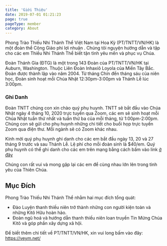 ```yaml
---
title: 'Giới Thiệu'
date: 2019-07-01 01:21:23
page: true
pageType: member
category: About
---
```


Phong Trào Thiếu Nhi Thánh Thể Việt Nam tại Hoa Kỳ (PT/TNTT/VN/HK) là một
đoàn thể Công Giáo phi lợi nhuận . Chúng tôi nguyện hướng dẫn và tập cho các
em Thiếu Nhi Thánh Thể biết tận tình yêu mến và phục vụ Chúa.

Đoàn Thánh Gia (ĐTG) là một trong 143 Đoàn của PT/TNTT/VN/HK tại Auburn,
Washington. Thuộc Liên Đoàn Inhaxiô Loyola của Miền Tây Bắc. Đoàn được thành
lập vào năm 2004. Từ tháng Chín đến tháng sáu của niên học, Đoàn sinh hoạt mỗi
Chúa Nhật 12:30pm-3:00pm và Thánh Lễ lúc 3:00pm.

### Ghi Danh
Đoàn TNTT chúng con xin chào quý phụ huynh.  TNTT sẽ bắt đầu vào Chúa Nhật ngày 4 tháng 10, 2020 trực tuyến qua Zoom, các em sẽ sinh hoạt mỗi Chúa Nhật tuần thứ nhất và tuần thứ ba của mỗi tháng, từ 1:00pm-2:00pm. Chúng con sẽ gửi cho phụ huynh những chi tiết cho buổi họp trực tuyến Zoom qua điện thư. Mỗi ngành sẽ có Zoom khác nhau.
 
Kính mời quý phụ huynh ghi danh cho các em bắt đầu ngày 13, 20 và 27 tháng 9 trước và sau Thánh Lễ. Lệ phí cho mỗi đoàn sinh là $40/em. Quý phụ huynh có thể ghi danh cho các em trên mạng bằng cách bấm vào link [ở đây](https://forms.gle/o9UqWV3qdBjRaQgX8)
 
Chúng con rất vui và mong gặp lại các em để cùng nhau lớn lên trong tình yêu của Thiên Chúa.


## Mục Đích

Phong Trào Thiếu Nhi Thánh Thể nhằm hai mục đích tổng quát:

* Đào Luyện thanh thiếu niên trở thành những con người kiện toàn và những Kitô
Hữu hoàn hảo.
* Đoàn ngũ hoá và hướng dẫn thanh thiếu niên loan truyền Tin Mừng Chúa Kitô và
góp phần xây dựng xã hội.

Để biết thêm chi tiết về PT/TNTT/VN/HK, xin vui long bấm vào đây: https://veym.net/